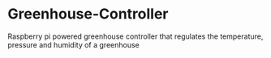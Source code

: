 # Greenhouse-Controller
Raspberry pi powered greenhouse controller that regulates the temperature, pressure and humidity of a greenhouse
